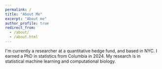```yaml
---
permalink: /
title: "About Me"
excerpt: "About me"
author_profile: true
redirect_from: 
  - /about/
  - /about.html
---
```


I'm currently a researcher at a quantitative hedge fund, and based in NYC. I earned a PhD in statistics from Columbia in 2024. My research is in statistical machine learning and computational biology.


